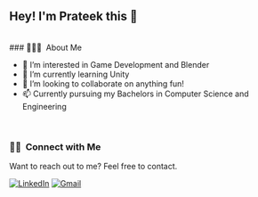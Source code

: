 <h2>Hey! I'm Prateek this 👋</h2>
<br>
### 👨🏻‍💻 &nbsp;About Me

- 👀 I’m interested in Game Development and Blender
- 🌱 I’m currently learning Unity
- 💞️ I’m looking to collaborate on anything fun!
- 📫 Currently pursuing my Bachelors in Computer Science and Engineering
<br>

<!--
### ⚙️ &nbsp;GitHub Analytics
<br>
<a href="https://github.com/PrateekTh">
  <p align="center">
    <img src="https://github-readme-stats.vercel.app/api?username=PrateekTh&show_icons=true" alt="AvishrantsSh" style="width:40%;"/>
    <img src="https://github-readme-streak-stats.herokuapp.com/?user=PrateekTh&layout=compact" alt="AvishrantsSh" style="width:40%;"/>
  </p>  
</a>
<br>
-->
<!---
### 🛠 &nbsp;Tech Stack

![Python](https://img.shields.io/badge/python%20-%2314354C.svg?&style=for-the-badge&logo=python&logoColor=white)&nbsp;
![Blender](https://img.shields.io/badge/blender%20-%23F5792A.svg?&style=for-the-badge&logo=blender&logoColor=white)&nbsp;
![C++](https://img.shields.io/badge/c++%20-%2300599C.svg?&style=for-the-badge&logo=c%2B%2B&ogoColor=white)&nbsp;
![Bootstrap](https://img.shields.io/badge/-Bootstrap-05122A?&style=for-the-badge&logo=bootstrap&logoColor=563D7C)&nbsp;
![HTML](https://img.shields.io/badge/html5%20-%23E34F26.svg?&style=for-the-badge&logo=html5&logoColor=white)&nbsp;
![CSS](https://img.shields.io/badge/css3%20-%231572B6.svg?&style=for-the-badge&logo=css3&logoColor=white)&nbsp;
![Git](https://img.shields.io/badge/git%20-%23F05033.svg?&style=for-the-badge&logo=git&logoColor=white)&nbsp;
![GitHub](https://img.shields.io/badge/github%20-%23121011.svg?&style=for-the-badge&logo=github&logoColor=white)&nbsp;
--->

### 🤝🏻 &nbsp;Connect with Me

<p>Want to reach out to me? Feel free to contact.</p>
<a rel="noreferrer"href="https://www.linkedin.com/in/prateek-thakur-ba0498203" target="_blank" ><img alt="LinkedIn" src="https://img.shields.io/badge/linkedin%20-%230077B5.svg?&style=for-the-badge&logo=linkedin&logoColor=white"/></a>
<a href="mailto:prateek33thakur@gmail.com"><img alt="Gmail" src="https://img.shields.io/badge/Gmail-D14836?style=for-the-badge&logo=gmail&logoColor=white" /></a>
</p>

<!---
PrateekTh/PrateekTh is a ✨ special ✨ repository because its `README.md` (this file) appears on your GitHub profile.
You can click the Preview link to take a look at your changes.
--->
